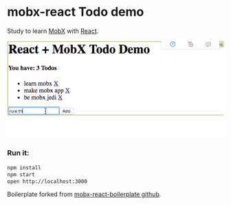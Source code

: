 mobx-react Todo demo
=====================

Study to learn [MobX](https://mobxjs.github.io/mobx) with [React](https://facebook.github.io/react).

![demo](/assets/images/mobx-react-demo.gif)

### Run it:

```
npm install
npm start
open http://localhost:3000
```

Boilerplate forked from [mobx-react-boilerplate github](https://github.com/mobxjs/mobx-react-boilerplate).
